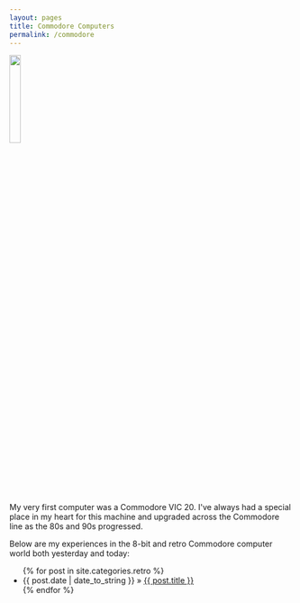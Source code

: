 ```yaml
---
layout: pages
title: Commodore Computers
permalink: /commodore
---
```


<img class="category" src="http://www.stevencombs.com/images/design/retro.svg" width="20%" />

My very first computer was a Commodore VIC 20. I've always had a special place in my heart for this machine and upgraded across the Commodore line as the 80s and 90s progressed.

Below are my experiences in the 8-bit and retro Commodore computer world both yesterday and today:

<ul id="blog-posts" class="posts">
{% for post in site.categories.retro %}
    <li><span>{{ post.date | date_to_string }} &raquo; </span><a href="{{ post.url }}">{{ post.title }}</a></li>
{% endfor %}
</ul>
